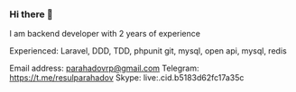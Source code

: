 ### Hi there 👋

I am backend developer with 2 years of experience

Experienced: Laravel, DDD, TDD, phpunit git, mysql, open api, mysql, redis

Email address: parahadovrp@gmail.com
Telegram: https://t.me/resulparahadov
Skype: live:.cid.b5183d62fc17a35c

<!--
**resulparahadow/resulparahadow** is a ✨ _special_ ✨ repository because its `README.md` (this file) appears on your GitHub profile.

Here are some ideas to get you started:

- 🔭 I’m currently working on ...
- 🌱 I’m currently learning ...
- 👯 I’m looking to collaborate on ...
- 🤔 I’m looking for help with ...
- 💬 Ask me about ...
- 📫 How to reach me: ...
- 😄 Pronouns: ...
- ⚡ Fun fact: ...
-->
